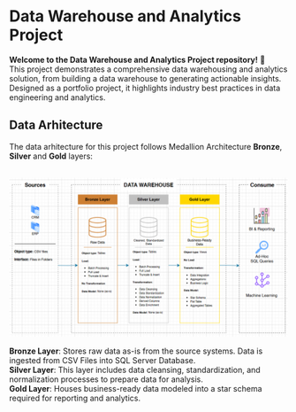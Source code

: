 <h1>Data Warehouse and Analytics Project</h1>

<strong>Welcome to the Data Warehouse and Analytics Project repository!</strong> 🚀</br>
This project demonstrates a comprehensive data warehousing and analytics solution, from building a data warehouse to generating actionable insights. Designed as a portfolio project, it highlights industry best practices in data engineering and analytics.

<h2>Data Arhitecture</h2>
The data arhitecture for this project follows Medallion Architecture <strong>Bronze</strong>, <strong>Silver</strong> and <strong>Gold</strong> layers:</br></br>

![DTW](docs/data_architecture.png)

<strong>Bronze Layer</strong>: Stores raw data as-is from the source systems. Data is ingested from CSV Files into SQL Server Database.</br>
<strong>Silver Layer</strong>: This layer includes data cleansing, standardization, and normalization processes to prepare data for analysis.</br>
<strong>Gold Layer</strong>: Houses business-ready data modeled into a star schema required for reporting and analytics.
